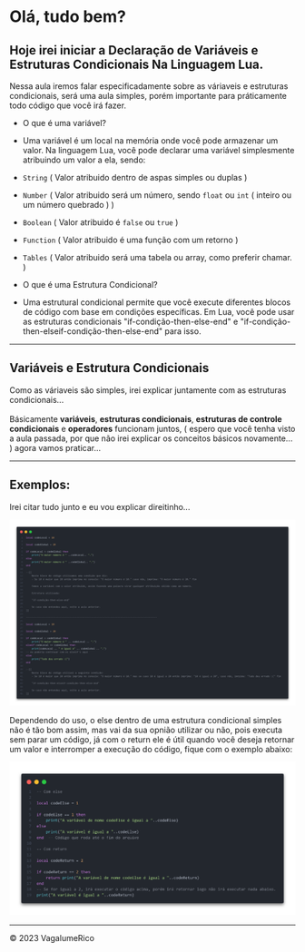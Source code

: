 # Olá, tudo bem?

## Hoje irei iniciar a Declaração de Variáveis e Estruturas Condicionais Na Linguagem Lua.

<p>Nessa aula iremos falar especificadamente sobre as váriaveis e estruturas condicionais, será uma aula simples, porém importante para práticamente todo código que você irá fazer.</p>

* O que é uma variável?
 - Uma variável é um local na memória onde você pode armazenar um valor. Na linguagem Lua, você pode declarar uma variável simplesmente atribuindo um valor a ela, sendo:
* `String` ( Valor atribuido dentro de aspas simples ou duplas )
* `Number` ( Valor atribuido será um número, sendo `float` ou `int` ( inteiro ou um número quebrado ) )
* `Boolean` ( Valor atribuido é `false` ou `true` )
* `Function` ( Valor atribuido é uma função com um retorno )
* `Tables` ( Valor atribuido será uma tabela ou array, como preferir chamar. )

* O que é uma Estrutura Condicional?
 - Uma estrutural condicional permite que você execute diferentes blocos de código com base em condições específicas. Em Lua, você pode usar as estruturas condicionais "if-condição-then-else-end" e "if-condição-then-elseif-condição-then-else-end" para isso.

------------------------------------------

## Variáveis e Estrutura Condicionais
<p>Como as váriaveis são simples, irei explicar juntamente com as estruturas condicionais...<br><br>Básicamente <b>variáveis</b>, <b>estruturas condicionais</b>, <b>estruturas de controle condicionais</b> e <b>operadores</b> funcionam juntos, ( espero que você tenha visto a aula passada, por que não irei explicar os conceitos básicos novamente... ) agora vamos praticar...</p>

------------------------------------------

## Exemplos:
<p>Irei citar tudo junto e eu vou explicar direitinho...</p>

<p><img src="files/imgs/allExamples.png" alt="Exemplo de tudo." /></p>

<p>Dependendo do uso, o else dentro de uma estrutura condicional simples não é tão bom assim, mas vai da sua opnião utilizar ou não, pois executa sem parar um código, já com o return ele é útil quando você deseja retornar um valor e interromper a execução do código, fique com o exemplo abaixo:</p>

<p><img src="files/imgs/elseReturn.png" alt="Else ou return." /></p>

------------------------------------------

<p>&copy; 2023 VagalumeRico</p>